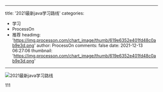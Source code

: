 
---
title: '2021最新java学习路线'
categories: 
 - 学习
 - ProcessOn
 - 推荐
headimg: 'https://img.processon.com/chart_image/thumb/619e6352e401fd48c0ab9e3d.png'
author: ProcessOn
comments: false
date: 2021-12-13 06:27:06
thumbnail: 'https://img.processon.com/chart_image/thumb/619e6352e401fd48c0ab9e3d.png'
---

<div>   
<img class="thumb" alt="2021最新java学习路线" src="https://img.processon.com/chart_image/thumb/619e6352e401fd48c0ab9e3d.png" referrerpolicy="no-referrer">
<p>111</p>  
</div>
            
